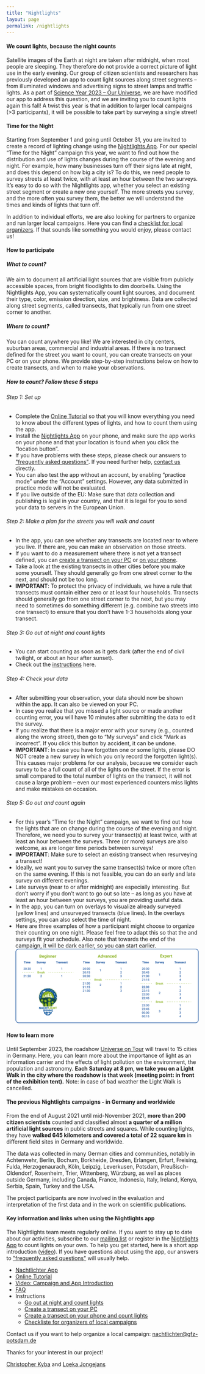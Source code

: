 ```yaml
---
title: "Nightlights"
layout: page
permalink: /nightlights
---
```


#### **We count lights, because the night counts**
Satellite images of the Earth at night are taken after midnight, when most people are sleeping. They therefore do not provide a correct picture of light use in the early evening. Our group of citizen scientists and researchers has previously developed an app to count light sources along street segments – from illuminated windows and advertising signs to street lamps and traffic lights. As a part of [Science Year 2023 – Our Universe](https://www.wissenschaftsjahr.de/2023/english), we are have modified our app to address this question, and we are inviting you to count lights again this fall! A twist this year is that in addition to larger local campaigns (>3 participants), it will be possible to take part by surveying a single street!

#### **Time for the Night**
Starting from September 1 and going until October 31, you are invited to create a record of lighting change using the [Nightlights App](https://lichter.nachtlicht-buehne.de/). For our special “Time for the Night” campaign this year, we want to find out how the distribution and use of lights changes during the course of the evening and night. For example, how many businesses turn off their signs late at night, and does this depend on how big a city is? To do this, we need people to survey streets at least twice, with at least an hour between the two surveys. It’s easy to do so with the Nightlights app, whether you select an existing street segment or create a new one yourself. The more streets you survey, and the more often you survey them, the better we will understand the times and kinds of lights that turn off.

In addition to individual efforts, we are also looking for partners to organize and run larger local campaigns. Here you can find a [checklist for local organizers](/assets/docs/Instructions_Checklist-for-organizers-of-local-campaigns.pdf). If that sounds like something you would enjoy, please contact us!

#### **How to participate**
##### **What to count?**
We aim to document all artificial light sources that are visible from publicly accessible spaces, from bright floodlights to dim doorbells. Using the Nightlights App, you can systematically count light sources, and document their type, color, emission direction, size, and brightness. Data are collected along street segments, called transects, that typically run from one street corner to another.

##### **Where to count?**
You can count anywhere you like! We are interested in city centers, suburban areas, commercial and industrial areas. If there is no transect defined for the street you want to count, you can create transects on your PC or on your phone. We provide step-by-step instructions below on how to create transects, and when to make your observations.

##### **How to count? Follow these 5 steps**
###### *Step 1: Set up*
- Complete the [Online Tutorial](https://nachtlicht-buehne.de/assets/docs/nl_tutorial_en/tutorial.html) so that you will know everything you need to know about the different types of lights, and how to count them using the app. 
- Install the [Nightlights App](https://lichter.nachtlicht-buehne.de/) on your phone, and make sure the app works on your phone and that your location is found when you click the “location button”.
- If you have problems with these steps, please check our answers to ["frequently asked questions"](https://docs.google.com/document/d/1Iaj1G3uAXcaUdEQEBfNktKA9AV2gCoMHwh-mUMZ8Mtc/edit#). If you need further help, [contact us](mailto:nachtlichter@gfz-potsdam.de) directly.
- You can also test the app without an account, by enabling “practice mode” under the “Account” settings. However, any data submitted in practice mode will not be evaluated.
- If you live outside of the EU: Make sure that data collection and publishing is legal in your country, and that it is legal for you to send your data to servers in the European Union.

###### *Step 2: Make a plan for the streets you will walk and count*
- In the app, you can see whether any transects are located near to where you live. If there are, you can make an observation on those streets.
- If you want to do a measurement where there is not yet a transect defined, you can [create a transect on your PC](/assets/docs/Instructions_Create-a-transect-on-your-PC.pdf) or [on your phone](/assets/docs/Instructions_Create-a-transect-on-your-phone-while-counting-lights.pdf).
- Take a look at the existing transects in other cities before you make some yourself. They should generally go from one street corner to the next, and should not be too long.
- **IMPORTANT**: To protect the privacy of individuals, we have a rule that transects must contain either zero or at least four households. Transects should generally go from one street corner to the next, but you may need to sometimes do something different (e.g. combine two streets into one transect) to ensure that you don’t have 1-3 households along your transect.

###### *Step 3: Go out at night and count lights*
- You can start counting as soon as it gets dark (after the end of civil twilight, or about an hour after sunset).
- Check out the [instructions](/assets/docs/Instructions_Go-out-at-night-and-count-lights.pdf) here.

###### *Step 4: Check your data*
- After submitting your observation, your data should now be shown within the app. It can also be viewed on your PC.
- In case you realize that you missed a light source or made another counting error, you will have 10 minutes after submitting the data to edit the survey.
- If you realize that there is a major error with your survey (e.g., counted along the wrong street), then go to “My surveys” and click “Mark as incorrect”. If you click this button by accident, it can be undone.
- **IMPORTANT**: In case you have forgotten one or some lights, please DO NOT create a new survey in which you only record the forgotten light(s). This causes major problems for our analysis, because we consider each survey to be a full count of all of the lights on the street. If the error is small compared to the total number of lights on the transect, it will not cause a large problem – even our most experienced counters miss lights and make mistakes on occasion.

###### *Step 5: Go out and count again*
- For this year’s “Time for the Night” campaign, we want to find out how the lights that are on change during the course of the evening and night. Therefore, we need you to survey your transect(s) at least twice, with at least an hour between the surveys. Three (or more) surveys are also welcome, as are longer time periods between surveys!
- **IMPORTANT**: Make sure to select an existing transect when resurveying a transect!
- Ideally, we want you to survey the same transect(s) twice or more often on the same evening. If this is not feasible, you can do an early and late survey on different evenings. 
- Late surveys (near to or after midnight) are especially interesting. But don’t worry if you don’t want to go out so late – as long as you have at least an hour between your surveys, you are providing useful data.
- In the app, you can turn on overlays to visualize already surveyed (yellow lines) and unsurveyed transects (blue lines). In the overlays settings, you can also select the time of night.
- Here are three examples of how a participant might choose to organize their counting on one night. Please feel free to adapt this so that the and surveys fit your schedule. Also note that towards the end of the campaign, it will be dark earlier, so you can start earlier.
![](/assets/img/levels-en.png)

#### **How to learn more** 
Until September 2023, the roadshow [Universe on Tour](https://www.wissenschaftsjahr.de/2023/universe-on-tour) will travel to 15 cities in Germany. Here, you can learn more about the importance of light as an information carrier and the effects of light pollution on the environment, the population and astronomy. **Each Saturday at 8 pm, we take you on a Light Walk in the city where the roadshow is that week (meeting point: in front of the exhibition tent).** Note: in case of bad weather the Light Walk is cancelled.

#### **The previous Nightlights campaigns - in Germany and worldwide**
From the end of August 2021 until mid-November 2021, **more than 200 citizen scientists** counted and classified almost **a quarter of a million artificial light sources** in public streets and squares. While counting lights, they have **walked 645 kilometers and covered a total of 22 square km** in different field sites in Germany and worldwide.

The data was collected in many German cities and communities, notably in Achtenwehr, Berlin, Bochum, Borkheide, Dresden, Erlangen, Erfurt, Freising, Fulda, Herzogenaurach, Köln, Leipzig, Leverkusen, Potsdam, Preußisch-Oldendorf, Rosenheim, Trier, Wittenberg, Würzburg, as well as places outside Germany, including Canada, France, Indonesia, Italy, Ireland, Kenya, Serbia, Spain, Turkey and the USA.

The project participants are now involved in the evaluation and interpretation of the first data and in the work on scientific publications.

#### **Key information and links when using the Nightlights app**
The Nightlights team meets regularly online. If you want to stay up to date about our activities, subscribe to our [mailing list](https://www.listserv.dfn.de/sympa/subscribe/nachtlicht-buehne) or register in the [Nightlights App](https://lichter.nachtlicht-buehne.de/) to count lights on your own. To help you get started, here is a short app introduction ([video]((https://youtu.be/kmELeomAxts))). If you have questions about using the app, our answers to ["frequently asked questions"](https://docs.google.com/document/d/1Iaj1G3uAXcaUdEQEBfNktKA9AV2gCoMHwh-mUMZ8Mtc/edit#) will usually help.

- [Nachtlichter App](https://lichter.nachtlicht-buehne.de/)
- [Online Tutorial](/assets/docs/nl_tutorial_en/tutorial.html)
- [Video: Campaign and App Introduction](https://youtu.be/kmELeomAxts)
- [FAQ](https://docs.google.com/document/d/1Iaj1G3uAXcaUdEQEBfNktKA9AV2gCoMHwh-mUMZ8Mtc/edit#)
- Instructions
    - [Go out at night and count lights](/assets/docs/Instructions_Go-out-at-night-and-count-lights.pdf)
    - [Create a transect on your PC](/assets/docs/Instructions_Create-a-transect-on-your-PC.pdf)
    - [Create a transect on your phone and count lights](/assets/docs/Instructions_Create-a-transect-on-your-phone-while-counting-lights.pdf)
    - [Checkliste for organizers of local campaigns](/assets/docs/Instructions_Checklist-for-organizers-of-local-campaigns.pdf)


Contact us if you want to help organize a local campaign: [nachtlichter@gfz-potsdam.de](mailto:nachtlichter@gfz-potsdam.de)

Thanks for your interest in our project!

[Christopher Kyba](https://www.geographie.ruhr-uni-bochum.de/mitarbeiter/christopher_kyba_00328.html.de) and [Loeka Jongejans](https://www.geographie.ruhr-uni-bochum.de/mitarbeiter/loeka_jongejans_00388.html.de)
